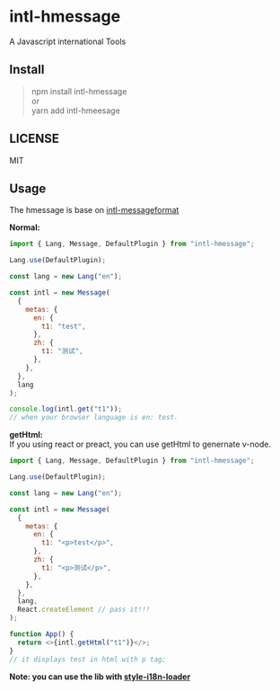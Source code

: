 # intl-hmessage

A Javascript international Tools

## Install

> npm install intl-hmessage  
> or  
> yarn add intl-hmeesage

## LICENSE

MIT

## Usage

The hmessage is base on <a href="https://formatjs.io/docs/intl-messageformat/" >intl-messageformat</a>

**Normal:**

```javascript
import { Lang, Message, DefaultPlugin } from "intl-hmessage";

Lang.use(DefaultPlugin);

const lang = new Lang("en");

const intl = new Message(
  {
    metas: {
      en: {
        t1: "test",
      },
      zh: {
        t1: "测试",
      },
    },
  },
  lang
);

console.log(intl.get("t1"));
// when your browser language is en: test.
```

**getHtml:**  
If you using react or preact, you can use getHtml to genernate v-node.

```javascript
import { Lang, Message, DefaultPlugin } from "intl-hmessage";

Lang.use(DefaultPlugin);

const lang = new Lang("en");

const intl = new Message(
  {
    metas: {
      en: {
        t1: "<p>test</p>",
      },
      zh: {
        t1: "<p>测试</p>",
      },
    },
  },
  lang,
  React.createElement // pass it!!!
);

function App() {
  return <>{intl.getHtml("t1")}</>;
}
// it displays test in html with p tag;
```

**Note: you can use the lib with <a href="https://github.com/MNISHoward/style-i18n-loader" >style-i18n-loader</a>**
